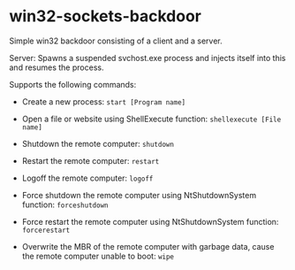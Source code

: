 # win32-sockets-backdoor
Simple win32 backdoor consisting of a client and a server.

Server:
Spawns a suspended svchost.exe process and injects itself into this and resumes the process.

Supports the following commands:

- Create a new process:
`` start [Program name] ``

- Open a file or website using ShellExecute function:
`` shellexecute [File name] ``

- Shutdown the remote computer:
`` shutdown ``

- Restart the remote computer:
`` restart ``

- Logoff the remote computer:
`` logoff ``

- Force shutdown the remote computer using NtShutdownSystem function:
`` forceshutdown ``

- Force restart the remote computer using NtShutdownSystem function:
`` forcerestart ``

- Overwrite the MBR of the remote computer with garbage data, cause the remote computer unable to boot:
`` wipe ``
